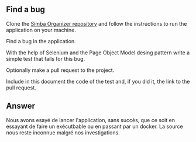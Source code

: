 ## Find a bug

Clone the [Simba Organizer repository](https://github.com/barais/doodlestudent/) and follow the instructions to run the application on your machine.

Find a bug in the application. 

With the help of Selenium and the Page Object Model desing pattern write a simple test that fails for this bug.

Optionally make a pull request to the project.

Include in this document the code of the test and, if you did it, the link to the pull request.

## Answer

Nous avons esayé de lancer l'application, sans succès, que ce soit en essayant de faire un exécutbable ou en passant par un docker. La source nous reste inconnue malgré nos investigations.

